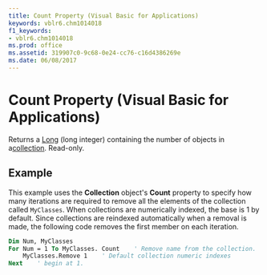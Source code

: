 ```yaml
---
title: Count Property (Visual Basic for Applications)
keywords: vblr6.chm1014018
f1_keywords:
- vblr6.chm1014018
ms.prod: office
ms.assetid: 319907c0-9c68-0e24-cc76-c16d4386269e
ms.date: 06/08/2017
---
```



# Count Property (Visual Basic for Applications)



Returns a [Long](../../Glossary/vbe-glossary.md#long-data-type) (long integer) containing the number of objects in a[collection](../../Glossary/vbe-glossary.md#collection). Read-only.

## Example

This example uses the  **Collection** object's **Count** property to specify how many iterations are required to remove all the elements of the collection called `MyClasses`. When collections are numerically indexed, the base is 1 by default. Since collections are reindexed automatically when a removal is made, the following code removes the first member on each iteration.


```vb
Dim Num, MyClasses
For Num = 1 To MyClasses. Count    ' Remove name from the collection.
    MyClasses.Remove 1    ' Default collection numeric indexes
Next    ' begin at 1.
```


